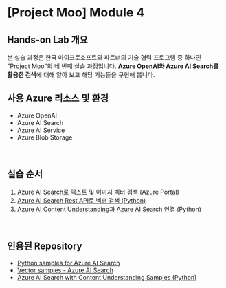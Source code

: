 # [Project Moo] Module 4

## Hands-on Lab 개요

본 실습 과정은 한국 마이크로소프트와 파트너의 기술 협력 프로그램 중 하나인 "Project Moo"의 네 번째 실습 과정입니다. **Azure OpenAI와 Azure AI Search를 활용한 검색**에 대해 알아 보고 해당 기능들을 구현해 봅니다. 
<br/>

## 사용 Azure 리소스 및 환경

* Azure OpenAI
* Azure AI Search 
* Azure AI Service
* Azure Blob Storage
<br/>

## 실습 순서

1. [Azure AI Search로 텍스트 및 이미지 벡터 검색 (Azure Portal)](https://github.com/mnrvacho/ProjectMooModule4/blob/main/1.%20Text%20and%20image%20Vector%20Search%20(Azure%20Portal).md)
2. [Azure AI Search Rest API로 벡터 검색 (Python)](https://github.com/mnrvacho/ProjectMooModule4/blob/main/2.%20Vector%20Search%20-%20Rest%20API.md) 
3. [Azure AI Content Understanding과 Azure AI Search 연결 (Python)](https://github.com/mnrvacho/ProjectMooModule4/blob/main/3.%20Azure%20Content%20Understanding%20-%20Rest%20API.md) 

<br/>  


## 인용된 Repository

* [Python samples for Azure AI Search](https://github.com/Azure-Samples/azure-search-python-samples/)
* [Vector samples - Azure AI Search](https://github.com/Azure/azure-search-vector-samples)
* [Azure AI Search with Content Understanding Samples (Python)](https://github.com/Azure-Samples/azure-ai-search-with-content-understanding-python)
<br/>  
